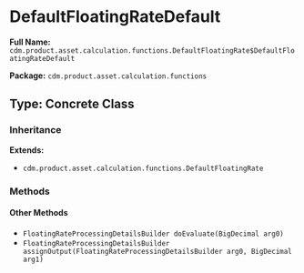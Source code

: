 # DefaultFloatingRateDefault

**Full Name:** `cdm.product.asset.calculation.functions.DefaultFloatingRate$DefaultFloatingRateDefault`

**Package:** `cdm.product.asset.calculation.functions`

## Type: Concrete Class

### Inheritance

**Extends:**
- `cdm.product.asset.calculation.functions.DefaultFloatingRate`

### Methods

#### Other Methods

- `FloatingRateProcessingDetailsBuilder doEvaluate(BigDecimal arg0)`
- `FloatingRateProcessingDetailsBuilder assignOutput(FloatingRateProcessingDetailsBuilder arg0, BigDecimal arg1)`

